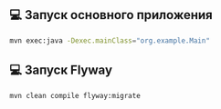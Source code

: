 ## :computer: Запуск основного приложения
```bash
mvn exec:java -Dexec.mainClass="org.example.Main"
```



## :computer: Запуск Flyway
```bash
mvn clean compile flyway:migrate
```

